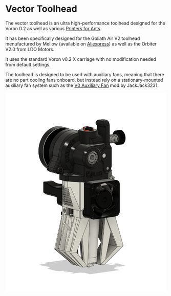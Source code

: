 # Vector Toolhead

The vector toolhead is an ultra high-performance toolhead designed for the Voron 0.2 as well as various [Printers for Ants](https://3dprintersforants.com/).

It has been specifically designed for the Goliath Air V2 toolhead menufactured by Mellow (available on [Aliexpress](https://www.aliexpress.us/item/3256805112047958.html)) as well as the Orbiter V2.0 from LDO Motors. 

It uses the standard Voron v0.2 X carriage with no modification needed from default settings. 

The toolhead is designed to be used with auxiliary fans, meaning that there are no part cooling fans onboard, but instead rely on a stationary-mounted auxiliary fan system such as the [V0 Auxiliary Fan](https://github.com/JackJack3231/V0-Auxiliary-Fan) mod by JackJack3231. 

![](images/vector_1.png)
